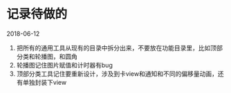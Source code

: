 #  记录待做的
2018-06-12
1. 把所有的通用工具从现有的目录中拆分出来，不要放在功能目录里，比如顶部分类和轮播图，和圆角
2. 轮播图记住图片赋值和计时器有bug
3. 顶部分类工具记住要重新设计，涉及到卡view和通知和不同的偏移量动画，还有单独封装下view

